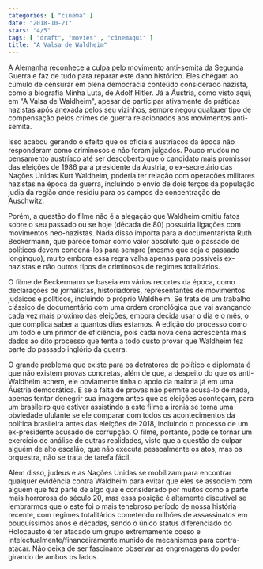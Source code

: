 ```yaml
---
categories: [ "cinema" ]
date: "2018-10-21"
stars: "4/5"
tags: [ "draft", "movies" , "cinemaqui" ]
title: "A Valsa de Waldheim"
---
```

A Alemanha reconhece a culpa pelo movimento anti-semita da Segunda Guerra
e faz de tudo para reparar este dano histórico. Eles chegam ao cúmulo
de censurar em plena democracia conteúdo considerado nazista, como a
biografia Minha Luta, de Adolf Hitler. Já a Áustria, como visto aqui,
em "A Valsa de Waldheim", apesar de participar ativamente de práticas
nazistas após anexada pelos seu vizinhos, sempre negou qualquer tipo
de compensação pelos crimes de guerra relacionados aos movimentos
anti-semita.

Isso acabou gerando o efeito que os oficiais austríacos da época
não responderam como criminosos e não foram julgados. Pouco mudou no
pensamento austríaco até ser descoberto que o candidato mais promissor
das eleições de 1986 para presidente da Áustria, o ex-secretário das
Nações Unidas Kurt Waldheim, poderia ter relação com operações
militares nazistas na época da guerra, incluindo o envio de dois
terços da população judia da região onde residiu para os campos de
concentração de Auschwitz.

Porém, a questão do filme não é a alegação que Waldheim omitiu
fatos sobre o seu passado ou se hoje (década de 80) possuiria ligações
com movimentos neo-nazistas. Nada disso importa para a documentarista
Ruth Beckermann, que parece tomar como valor absoluto que o passado de
políticos devem condená-los para sempre (mesmo que seja o passado
longínquo), muito embora essa regra valha apenas para possíveis
ex-nazistas e não outros tipos de criminosos de regimes totalitários.

O filme de Beckermann se baseia em vários recortes da época, como
declarações de jornalistas, historiadores, representantes de movimentos
judaicos e políticos, incluindo o próprio Waldheim. Se trata de um
trabalho clássico de documentário com uma ordem cronológica que vai
avançando cada vez mais próximo das eleições, embora decida usar o
dia e o mês, o que complica saber a quantos dias estamos. A edição do
processo como um todo é um primor de eficiência, pois cada nova cena
acrescenta mais dados ao dito processo que tenta a todo custo provar
que Waldheim fez parte do passado inglório da guerra.

O grande problema que existe para os detratores do político e diplomata
é que não existem provas concretas, além de que, a despeito do que os
anti-Waldheim achem, ele obviamente tinha o apoio da maioria já em uma
Áustria democrática. E se a falta de provas não permite acusá-lo
de nada, apenas tentar denegrir sua imagem antes que as eleições
aconteçam, para um brasileiro que estiver assistindo a este filme a
ironia se torna uma obviedade ululante se ele comparar com todos os
acontecimentos da política brasileira antes das eleições de 2018,
incluindo o processo de um ex-presidente acusado de corrupção. O filme,
portanto, pode se tornar um exercício de análise de outras realidades,
visto que a questão de culpar alguém de alto escalão, que não executa
pessoalmente os atos, mas os orquestra, não se trata de tarefa fácil.

Além disso, judeus e as Nações Unidas se mobilizam para encontrar
qualquer evidência contra Waldheim para evitar que eles se associem
com alguém que fez parte de algo que é considerado por muitos como
a parte mais horrorosa do século 20, mas essa posição é altamente
discutível se lembrarmos que o este foi o mais tenebroso período de
nossa história recente, com regimes totalitários cometendo milhões
de assassinatos em pouquíssimos anos e décadas, sendo o único
status diferenciado do Holocausto é ter atacado um grupo extremamente
coeso e intelectualmente/financeiramente munido de mecanismos para
contra-atacar. Não deixa de ser fascinante observar as engrenagens do
poder girando de ambos os lados.
